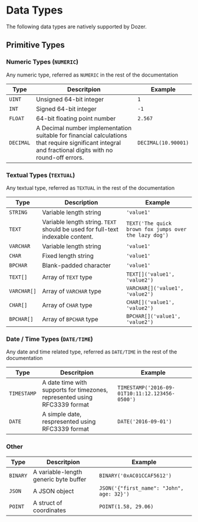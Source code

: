 # Data Types

The following data types are natively supported by Dozer.

## Primitive Types

### Numeric Types (`NUMERIC`)

Any numeric type, referred as `NUMERIC` in the rest of the documentation

| Type        | Descritpion                                                                                                                                            | Example             |
|-------------|--------------------------------------------------------------------------------------------------------------------------------------------------------|---------------------|
| `UINT`      | Unsigned 64-bit integer                                                                                                                                | `1`                |
| `INT`       | Signed 64-bit integer                                                                                                                                  | `-1`                 |
| `FLOAT`     | 64-bit floating point number                                                                                                                           | `2.567`             |
| `DECIMAL`   | A Decimal number implementation suitable for financial calculations that require significant integral and fractional digits with no round-off errors.  | `DECIMAL(10.90001)` |

### Textual Types (`TEXTUAL`)

Any textual type, referred as `TEXTUAL` in the rest of the documentation

| Type        | Description                                                                    | Example                                               |
|-------------|--------------------------------------------------------------------------------|-------------------------------------------------------|
| `STRING`    | Variable length string                                                         | `'value1'`                                            |
| `TEXT`      | Variable length string. `TEXT` should be used for full-text indexable content. | `TEXT('The quick brown fox jumps over the lazy dog')` |
| `VARCHAR`   | Variable length string                                                         | `'value1'`                                            |
| `CHAR`      | Fixed length string                                                            | `'value1'`                                            |
| `BPCHAR`    | Blank-padded character                                                         | `'value1'`                                            |
| `TEXT[]`    | Array of `TEXT` type                                                           | `TEXT[]('value1', 'value2')`                          |
| `VARCHAR[]` | Array of `VARCHAR` type                                                        | `VARCHAR[]('value1', 'value2')`                       |
| `CHAR[]`    | Array of `CHAR` type                                                           | `CHAR[]('value1', 'value2')`                          |
| `BPCHAR[]`  | Array of `BPCHAR` type                                                         | `BPCHAR[]('value1', 'value2')`                        |

### Date / Time Types (`DATE/TIME`)

Any date and time related type, referred as `DATE/TIME` in the rest of the documentation

| Type        | Descritpion                                                               | Example                                        |
|-------------|---------------------------------------------------------------------------|------------------------------------------------|
| `TIMESTAMP` | A date time with supports for timezones, represented using RFC3339 format | `TIMESTAMP('2016-09-01T10:11:12.123456-0500')` |
| `DATE`      | A simple date, respresented using RFC3339 format                          | `DATE('2016-09-01')`                           |

### Other

| Type      | Descritpion                          | Example                                     |
|-----------|--------------------------------------|---------------------------------------------|
| `BINARY`  | A variable-length generic byte buffer | `BINARY('0xAC01CCAF5612')`                  |
| `JSON`    | A JSON object                        | `JSON('{"first_name": "John", age: 32}')`   |
| `POINT`   | A struct of coordinates              | `POINT(1.58, 29.06)`                        |
